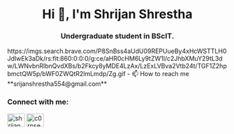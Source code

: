 <h1 align="center">Hi 👋, I'm Shrijan Shrestha</h1>
<h3 align="center">Undergraduate student in BScIT.</h3>
https://imgs.search.brave.com/P8SnBss4aUdU09REPUueBy4xHcWSTTLH0JdIwEk3aDk/rs:fit:860:0:0:0/g:ce/aHR0cHM6Ly9tZW1l/c2JhbXMuY29tL3dw/LWNvbnRlbnQvdXBs/b2Fkcy8yMDE4LzAx/LzExLVBva2Vtb24t/TGF1Z2hpbmctQW5p/bWF0ZWQtR2lmLmdp/Zg.gif
- 📫 How to reach me **srijanshrestha554@gmail.com**

<h3 align="left">Connect with me:</h3>
<p align="left">
<a href="https://linkedin.com/in/shrijan shrestha" target="blank"><img align="center" src="https://raw.githubusercontent.com/rahuldkjain/github-profile-readme-generator/master/src/images/icons/Social/linked-in-alt.svg" alt="shrijan shrestha" height="30" width="40" /></a>
<a href="https://discord.gg/c0rpse69" target="blank"><img align="center" src="https://raw.githubusercontent.com/rahuldkjain/github-profile-readme-generator/master/src/images/icons/Social/discord.svg" alt="c0rpse69" height="30" width="40" /></a>
</p>

